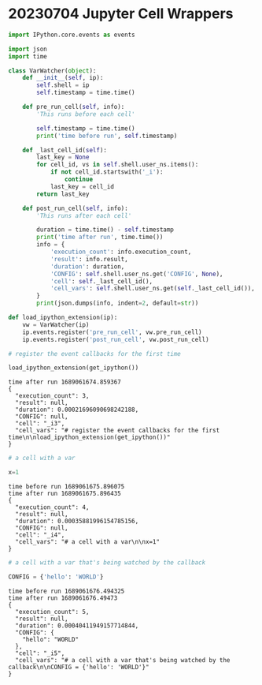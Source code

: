 # 20230704 Jupyter Cell Wrappers


```python
import IPython.core.events as events
```


```python
import json
import time

class VarWatcher(object):
    def __init__(self, ip):
        self.shell = ip
        self.timestamp = time.time()

    def pre_run_cell(self, info):
        'This runs before each cell'

        self.timestamp = time.time()
        print('time before run', self.timestamp)

    def _last_cell_id(self):
        last_key = None
        for cell_id, vs in self.shell.user_ns.items():
            if not cell_id.startswith('_i'):
                continue
            last_key = cell_id
        return last_key

    def post_run_cell(self, info):
        'This runs after each cell'

        duration = time.time() - self.timestamp
        print('time after run', time.time())
        info = {
            'execution_count': info.execution_count,
            'result': info.result,
            'duration': duration,
            'CONFIG': self.shell.user_ns.get('CONFIG', None),
            'cell': self._last_cell_id(),
            'cell_vars': self.shell.user_ns.get(self._last_cell_id()),
        }
        print(json.dumps(info, indent=2, default=str))

def load_ipython_extension(ip):
    vw = VarWatcher(ip)
    ip.events.register('pre_run_cell', vw.pre_run_cell)
    ip.events.register('post_run_cell', vw.post_run_cell)
```


```python
# register the event callbacks for the first time

load_ipython_extension(get_ipython())
```

    time after run 1689061674.859367
    {
      "execution_count": 3,
      "result": null,
      "duration": 0.00021696090698242188,
      "CONFIG": null,
      "cell": "_i3",
      "cell_vars": "# register the event callbacks for the first time\n\nload_ipython_extension(get_ipython())"
    }



```python
# a cell with a var

x=1
```

    time before run 1689061675.896075
    time after run 1689061675.896435
    {
      "execution_count": 4,
      "result": null,
      "duration": 0.00035881996154785156,
      "CONFIG": null,
      "cell": "_i4",
      "cell_vars": "# a cell with a var\n\nx=1"
    }



```python
# a cell with a var that's being watched by the callback

CONFIG = {'hello': 'WORLD'}
```

    time before run 1689061676.494325
    time after run 1689061676.49473
    {
      "execution_count": 5,
      "result": null,
      "duration": 0.00040411949157714844,
      "CONFIG": {
        "hello": "WORLD"
      },
      "cell": "_i5",
      "cell_vars": "# a cell with a var that's being watched by the callback\n\nCONFIG = {'hello': 'WORLD'}"
    }



```python

```
